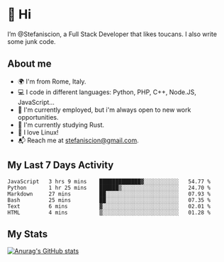 # 👋 Hi

I’m @Stefaniscion, a Full Stack Developer that likes toucans.
I also write some junk code.

## About me

- 🌍 I'm from Rome, Italy.
- 💻 I code in different languages: Python, PHP, C++, Node.JS, JavaScript...
- 💼 I'm currently employed, but i'm always open to new work opportunities.
- 🌱 I'm currently studying Rust.
- 🐧 I love Linux!
- 📬 Reach me at stefaniscion@gmail.com.

## My Last 7 Days Activity
<!--START_SECTION:waka-->

```text
JavaScript   3 hrs 9 mins    █████████████▓░░░░░░░░░░░   54.77 %
Python       1 hr 25 mins    ██████▒░░░░░░░░░░░░░░░░░░   24.70 %
Markdown     27 mins         ██░░░░░░░░░░░░░░░░░░░░░░░   07.93 %
Bash         25 mins         ██░░░░░░░░░░░░░░░░░░░░░░░   07.35 %
Text         6 mins          ▓░░░░░░░░░░░░░░░░░░░░░░░░   02.01 %
HTML         4 mins          ▒░░░░░░░░░░░░░░░░░░░░░░░░   01.28 %
```

<!--END_SECTION:waka-->

## My Stats
[![Anurag's GitHub stats](https://github-readme-stats.vercel.app/api?username=stefaniscion)](https://github.com/anuraghazra/github-readme-stats)
